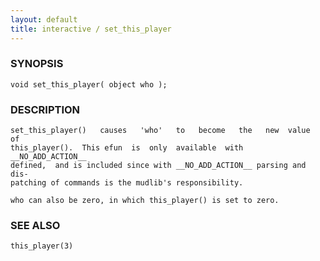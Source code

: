 ```yaml
---
layout: default
title: interactive / set_this_player
---
```


### SYNOPSIS

    void set_this_player( object who );


### DESCRIPTION

    set_this_player()   causes   'who'   to   become   the   new  value  of
    this_player().  This efun  is  only  available  with  __NO_ADD_ACTION__
    defined,  and is included since with __NO_ADD_ACTION__ parsing and dis‐
    patching of commands is the mudlib's responsibility.

    who can also be zero, in which this_player() is set to zero.


### SEE ALSO

    this_player(3)
